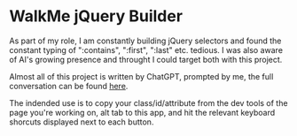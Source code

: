 # WalkMe jQuery Builder

As part of my role, I am constantly building jQuery selectors and found the constant typing of ":contains", ":first", ":last" etc. tedious.
I was also aware of AI's growing presence and throught I could target both with this project.

Almost all of this project is written by ChatGPT, prompted by me, the full conversation can be found [here](https://chat.openai.com/share/6e23d6a0-404c-4250-837e-c9a2fb4abc21).

The indended use is to copy your class/id/attribute from the dev tools of the page you're working on, alt tab to this app, and hit the relevant keyboard shorcuts displayed next to each button.
